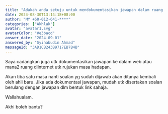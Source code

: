 ```yaml
---
title: "Adakah anda setuju untuk mendokumentasikan jawapan dalam ruang internet agar mudah dirujuk dan dibahagikan semula?"
date: 2024-08-30T13:14:18+08:00
author: "MY +60-012-641-****"
categories: ["Akhlak"]
avatar: "avatar1.svg"
avatarColor: "#e3bacd"
answer_date: "2024-09-01"
answered_by: "Syihabudin Ahmad"
messageId: "3AD1CB243B9717EB7B4B"
---
```


Saya cadangkan juga utk dokumentasikan jawapan ke dalam web atau mana2 ruang diinternet utk rujukan masa hadapan.

Akan tiba satu masa nanti soalan yg sudah dijawab akan ditanya kembali oleh ahli baru. Jika ada dokumentasi jawapan, mudah utk disertakan soalan berulang dengan jawapan dlm bentuk link sahaja.

Wallahualam.

<!--more-->

Akhi boleh bantu?
